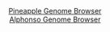 <div id="Pineapple_Genome_Browser" align="center">
  <a href="https://igv.org/app/?sessionURL=blob:zZRdb9owFIb_iyWqTQqJkwD5kNAELe2AAlUpsFFVkUmc4OLYwTahgPjvM2jTbjqpXGyalAv7yB_vefwoB1BiIQlnIASOaddN2wYGkEu.HaO8oHiIcixBmCIqsQEETrHALMYgPIAUSYUmj_d651KpQoaWRVRRzRHLuCldE.VozxnaSjPmuXXNKUULLpDiQlptgUpukaysbvECFYWp73bNupUghSxEiyVnklsFZlm01edFv0pRhhnPcZRvqCLnAJHOozMmZoq.tGbjVhxjKft4102arX63NXU7k_ld43o.GX2dTRqzqzHJGFIbgZsyGa7Xm1v4Sju8Nmp7fsoHa5.vRoNOxb256rwVRGDZtD3bd2teDQYaDGEJfvufetYfubDvfm_fSfrxEo5arzDDyc1UxJ7y08HUf69vG4KjASiPN9oDEC.FF9rQcGHDqDuN6mlo.wY80xGcgPD5xQBKoHillz8fgNoV2hYg8XpzFscAXCRYgLAaQOjZQeDUz3AD.2gcwEbQv4f2dvIYeNBpOU4jSglVWuUkkqyQJmLMLOPUzPYXsnxYrb9XnDaVo7Xy7zq4P8T.5Km3.jauOLdPtT_wNIC._vyEutmPpPon5n0kiKkWl.om_a5m4cyve6JorIL7FJ6IwZuy2w2SPHsX0ekfdBmelIscKb1eV_T0p3UlEgQxpQslkWRBKFG7mSbJtyC0HVfLC2JOubYRiGzxCRrQsOvw829J3ePL8Qc-">Pineapple Genome Browser</a>
</div>
<div id="Alphonso_Genome_Browser" align="center">
  <a href="https://igv.org/app/?sessionURL=blob:zZNba9swGIb_i6BlA8eWD7FjQxlJz4c1dTI3W0sxii07SmXJkWS7ach_nxY2dtNBc7Ex0IX0Iel731ePNqDFQhLOQAQc0.6btg0MIBe8m6KqpvgWVViCqEBUYgMIXGCBWYZBtAEFkgolkxt9cqFULSPLIqruVYiV3JSuiSr0yhnqpJnxyjrmlKI5F0hxIa2RQC23SNn2OjxHdW3q3q7Zt3KkkIVoveBMcqvGrEw7fV_6q5SWmPEKp1VDFdkJSLUerTE3C_RpOJsOswxLeY3Xl_nR8PpyeO.eJg_n_vFDMr6YJf7scEpKhlQj8FHBD5xRES_pdBGf8Hj2nGA0rW4PnLPRNFx9PnBPDk9faiKwPLIDe.B6Qd8d6HAIy_HL_.RbD7Kn9yZux9_Wy260XozoxPt6UQw8X5Xn4_b5Td8h2BqA8qzRLIBsIYLIhoYLfaPv.L0fU3tgQBjqdAQnIHp8MoASKHvW2x83QK1rTQyQeNXs4DEAFzkWIOqFEAZ2GDp9L_BgGNpbYwMaQf9etGfJJAygM3QcPy0IVRrnPJWsliZizGyzwixf98zSXt8tL5OXi9e6iAPVoZY2fu3FKxjHf8jSALr17vm00fco.ifUvUeIqeb7oobuxyf0_MpbtldfPHlXS6G_XVfmcBUn8q2APKjt7hdOwUWFlN6vK3r5k7cWCYKY0oWWSDInlKj1TOfIOxDZjquxBRmnXHMIRDn_AA1o2H348Tee7vZp.x0-">Alphonso Genome Browser</a>
</div>


